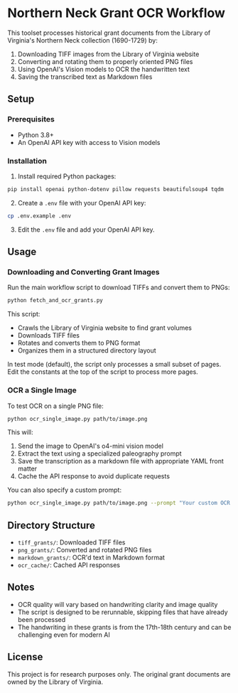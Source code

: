 # Northern Neck Grant OCR Workflow

This toolset processes historical grant documents from the Library of Virginia's Northern Neck collection (1690-1729) by:

1. Downloading TIFF images from the Library of Virginia website
2. Converting and rotating them to properly oriented PNG files
3. Using OpenAI's Vision models to OCR the handwritten text
4. Saving the transcribed text as Markdown files

## Setup

### Prerequisites

- Python 3.8+ 
- An OpenAI API key with access to Vision models

### Installation

1. Install required Python packages:

```bash
pip install openai python-dotenv pillow requests beautifulsoup4 tqdm
```

2. Create a `.env` file with your OpenAI API key:

```bash
cp .env.example .env
```

3. Edit the `.env` file and add your OpenAI API key.

## Usage

### Downloading and Converting Grant Images

Run the main workflow script to download TIFFs and convert them to PNGs:

```bash
python fetch_and_ocr_grants.py
```

This script:
- Crawls the Library of Virginia website to find grant volumes
- Downloads TIFF files
- Rotates and converts them to PNG format
- Organizes them in a structured directory layout

In test mode (default), the script only processes a small subset of pages. Edit the constants at the top of the script to process more pages.

### OCR a Single Image

To test OCR on a single PNG file:

```bash
python ocr_single_image.py path/to/image.png
```

This will:
1. Send the image to OpenAI's o4-mini vision model
2. Extract the text using a specialized paleography prompt
3. Save the transcription as a markdown file with appropriate YAML front matter
4. Cache the API response to avoid duplicate requests

You can also specify a custom prompt:

```bash
python ocr_single_image.py path/to/image.png --prompt "Your custom OCR prompt here"
```

## Directory Structure

- `tiff_grants/`: Downloaded TIFF files
- `png_grants/`: Converted and rotated PNG files
- `markdown_grants/`: OCR'd text in Markdown format
- `ocr_cache/`: Cached API responses

## Notes

- OCR quality will vary based on handwriting clarity and image quality
- The script is designed to be rerunnable, skipping files that have already been processed
- The handwriting in these grants is from the 17th-18th century and can be challenging even for modern AI

## License

This project is for research purposes only. The original grant documents are owned by the Library of Virginia. 